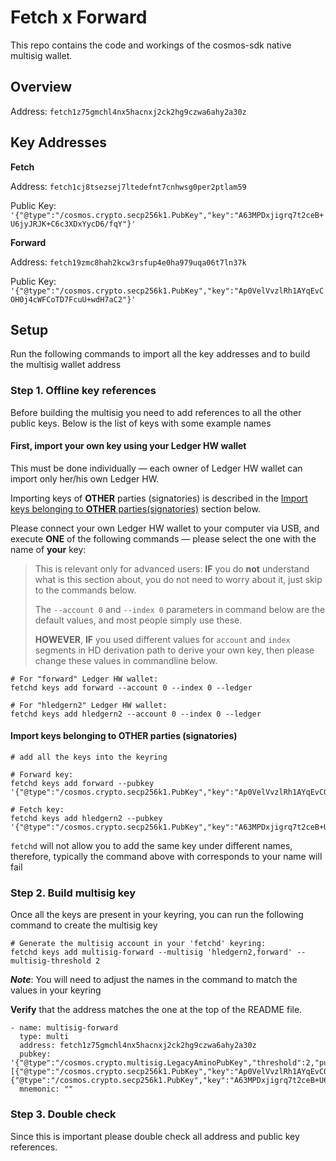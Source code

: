 # Fetch x Forward

This repo contains the code and workings of the cosmos-sdk native multisig wallet.

## Overview

Address: `fetch1z75gmchl4nx5hacnxj2ck2hg9czwa6ahy2a30z`

## Key Addresses

**Fetch**

Address: `fetch1cj8tsezsej7ltedefnt7cnhwsg0per2ptlam59`

Public Key: `'{"@type":"/cosmos.crypto.secp256k1.PubKey","key":"A63MPDxjigrq7t2ceB+U6jyJRJK+C6c3XDxYycD6/fqY"}'`

**Forward**

Address: `fetch19zmc8hah2kcw3rsfup4e0ha979uqa06t7ln37k`

Public Key: `'{"@type":"/cosmos.crypto.secp256k1.PubKey","key":"Ap0VelVvzlRh1AYqEvCOH0j4cWFCoTD7FcuU+wdH7aC2"}'`



## Setup

Run the following commands to import all the key addresses and to build the multisig wallet address


### Step 1. Offline key references

Before building the multisig you need to add references to all the other public keys. Below is the list of keys with some example names

#### First, import your own key using your Ledger HW wallet

This must be done individually — each owner of Ledger HW wallet can import only her/his own Ledger HW.

Importing keys of **OTHER** parties (signatories) is described in the
[Import keys belonging to **OTHER** parties(signatories)](#import-keys-belonging-to-other-parties-signatories)
section below.

Please connect your own Ledger HW wallet to your computer via USB, and execute **ONE** of the following commands — please
select the one with the name of **your** key:
> This is relevant only for advanced users: **IF** you do **not** understand what is this section about,
> you do not need to worry about it, just skip to the commands below.
> 
> The `--account 0` and `--index 0` parameters in command below are the default values, and most people simply use these.
>
> **HOWEVER**, **IF** you used different values for `account` and `index` segments in HD derivation path to derive
> your own key, then please change these values in commandline below.

```
# For "forward" Ledger HW wallet:
fetchd keys add forward --account 0 --index 0 --ledger
```

```
# For "hledgern2" Ledger HW wallet:
fetchd keys add hledgern2 --account 0 --index 0 --ledger
```

#### Import keys belonging to **OTHER** parties (signatories) 
```
# add all the keys into the keyring

# Forward key:
fetchd keys add forward --pubkey '{"@type":"/cosmos.crypto.secp256k1.PubKey","key":"Ap0VelVvzlRh1AYqEvCOH0j4cWFCoTD7FcuU+wdH7aC2"}'

# Fetch key:
fetchd keys add hledgern2 --pubkey '{"@type":"/cosmos.crypto.secp256k1.PubKey","key":"A63MPDxjigrq7t2ceB+U6jyJRJK+C6c3XDxYycD6/fqY"}'
```

`fetchd` will not allow you to add the same key under different names, therefore, typically the command above with corresponds to your name will fail

### Step 2. Build multisig key

Once all the keys are present in your keyring, you can run the following command to create the multisig key

```
# Generate the multisig account in your 'fetchd' keyring:
fetchd keys add multisig-forward --multisig 'hledgern2,forward' --multisig-threshold 2
```

***Note***: You will need to adjust the names in the command to match the values in your keyring

**Verify** that the address matches the one at the top of the README file.

```
- name: multisig-forward
  type: multi
  address: fetch1z75gmchl4nx5hacnxj2ck2hg9czwa6ahy2a30z
  pubkey: '{"@type":"/cosmos.crypto.multisig.LegacyAminoPubKey","threshold":2,"public_keys":[{"@type":"/cosmos.crypto.secp256k1.PubKey","key":"Ap0VelVvzlRh1AYqEvCOH0j4cWFCoTD7FcuU+wdH7aC2"},{"@type":"/cosmos.crypto.secp256k1.PubKey","key":"A63MPDxjigrq7t2ceB+U6jyJRJK+C6c3XDxYycD6/fqY"}]}'
  mnemonic: ""
```

### Step 3. Double check

Since this is important please double check all address and public key references.

